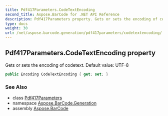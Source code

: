 ```yaml
---
title: Pdf417Parameters.CodeTextEncoding
second_title: Aspose.BarCode for .NET API Reference
description: Pdf417Parameters property. Gets or sets the encoding of codetext. Default value UTF8
type: docs
weight: 30
url: /net/aspose.barcode.generation/pdf417parameters/codetextencoding/
---
```

## Pdf417Parameters.CodeTextEncoding property

Gets or sets the encoding of codetext. Default value: UTF-8

```csharp
public Encoding CodeTextEncoding { get; set; }
```

### See Also

* class [Pdf417Parameters](../)
* namespace [Aspose.BarCode.Generation](../../pdf417parameters/)
* assembly [Aspose.BarCode](../../../)


